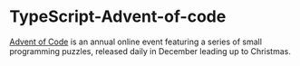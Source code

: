 # TypeScript-Advent-of-code
[Advent of Code](https://adventofcode.com/2024) is an annual online event featuring a series of small programming puzzles, released daily in December leading up to Christmas.
